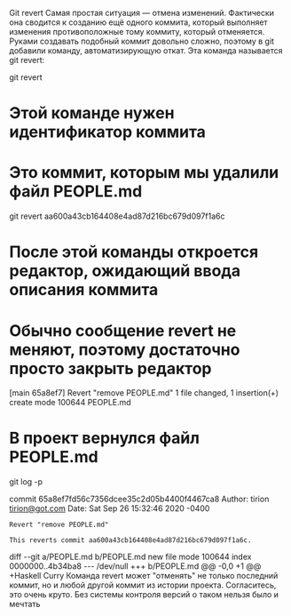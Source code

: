 Git revert
Самая простая ситуация — отмена изменений. Фактически она сводится к созданию ещё одного коммита, который выполняет изменения противоположные тому коммиту, который отменяется. Руками создавать подобный коммит довольно сложно, поэтому в git добавили команду, автоматизирующую откат. Эта команда называется git revert:

git revert

# Этой команде нужен идентификатор коммита
# Это коммит, которым мы удалили файл PEOPLE.md
git revert aa600a43cb164408e4ad87d216bc679d097f1a6c
# После этой команды откроется редактор, ожидающий ввода описания коммита
# Обычно сообщение revert не меняют, поэтому достаточно просто закрыть редактор
[main 65a8ef7] Revert "remove PEOPLE.md"
 1 file changed, 1 insertion(+)
 create mode 100644 PEOPLE.md
# В проект вернулся файл PEOPLE.md

git log -p

commit 65a8ef7fd56c7356dcee35c2d05b4400f4467ca8
Author: tirion <tirion@got.com>
Date:   Sat Sep 26 15:32:46 2020 -0400

    Revert "remove PEOPLE.md"

    This reverts commit aa600a43cb164408e4ad87d216bc679d097f1a6c.

diff --git a/PEOPLE.md b/PEOPLE.md
new file mode 100644
index 0000000..4b34ba8
--- /dev/null
+++ b/PEOPLE.md
@@ -0,0 +1 @@
+Haskell Curry
Команда revert может "отменять" не только последний коммит, но и любой другой коммит из истории проекта. Согласитесь, это очень круто. Без системы контроля версий о таком нельзя было и мечтать

